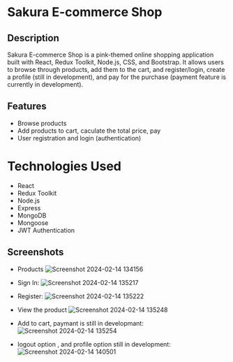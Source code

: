 # Sakura E-commerce Shop

## Description
Sakura E-commerce Shop is a pink-themed online shopping application built with React, Redux Toolkit, Node.js, CSS, and Bootstrap.
It allows users to browse through products, add them to the cart, and register/login, create a profile (still in development), and pay for the purchase (payment feature is currently in development).

## Features
- Browse products
- Add products to cart, caculate the total price, pay
- User registration and login (authentication)

# Technologies Used
- React
- Redux Toolkit
- Node.js
- Express
- MongoDB
- Mongoose
- JWT Authentication

## Screenshots

- Products
![Screenshot 2024-02-14 134156](https://github.com/shira1008/E-Commerce/assets/109962964/32aff3cf-d5b1-47d7-87ce-06bae39ecaa2)

- Sign In:
![Screenshot 2024-02-14 135217](https://github.com/shira1008/E-Commerce/assets/109962964/6b4b190c-d704-4a19-a4d4-a08264dbeeed)

- Register:
![Screenshot 2024-02-14 135222](https://github.com/shira1008/E-Commerce/assets/109962964/c6df6936-3162-4c40-82ee-9a555cb01b0a)


- View the product
![Screenshot 2024-02-14 135248](https://github.com/shira1008/E-Commerce/assets/109962964/a02b094d-b9fd-4507-aa92-1571b5c3592f)

- Add to cart, paymant is still in developmant:
![Screenshot 2024-02-14 135254](https://github.com/shira1008/E-Commerce/assets/109962964/92ae515e-2ffc-4dfd-83b1-1de0d956e048)

- logout option , and profile option still in development:
  ![Screenshot 2024-02-14 140501](https://github.com/shira1008/E-Commerce/assets/109962964/24111f5d-3407-46de-83ac-ff1d60b27af7)

